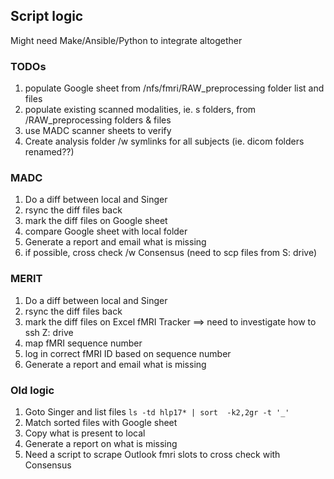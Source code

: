 ## Script logic
Might need Make/Ansible/Python to integrate altogether

### TODOs
1. populate Google sheet from /nfs/fmri/RAW_preprocessing folder list and files
2. populate existing scanned modalities, ie. s folders, from /RAW_preprocessing folders & files
3. use MADC scanner sheets to verify
4. Create analysis folder /w symlinks for all subjects (ie. dicom folders renamed??)

### MADC
1. Do a diff between local and Singer
2. rsync the diff files back
3. mark the diff files on Google sheet
4. compare Google sheet with local folder
5. Generate a report and email what is missing
6. if possible, cross check /w Consensus (need to scp files from S: drive)

### MERIT
1. Do a diff between local and Singer
2. rsync the diff files back
3. mark the diff files on Excel fMRI Tracker ==> need to investigate how to ssh Z: drive
4. map fMRI sequence number
5. log in correct fMRI ID based on sequence number
6. Generate a report and email what is missing

### Old logic
1. Goto Singer and list files
`ls -td hlp17* | sort  -k2,2gr -t '_'`
2. Match sorted files with Google sheet
3. Copy what is present to local
4. Generate a report on what is missing
5. Need a script to scrape Outlook fmri slots to cross check with Consensus
